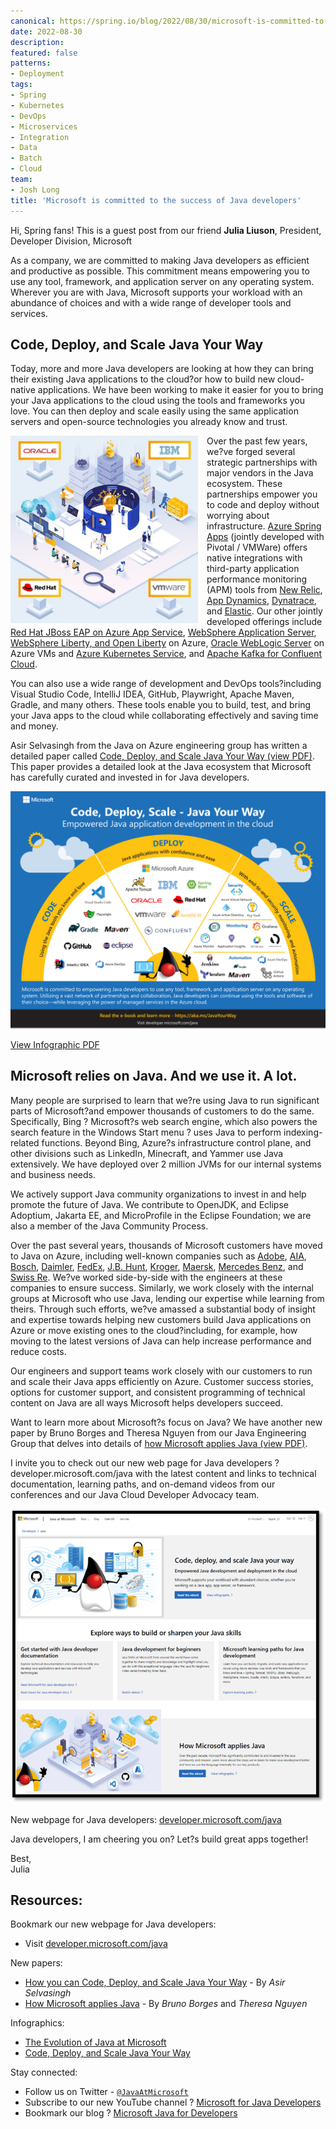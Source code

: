 ```yaml
---
canonical: https://spring.io/blog/2022/08/30/microsoft-is-committed-to-the-success-of-java-developers
date: 2022-08-30
description: 
featured: false
patterns:
- Deployment
tags:
- Spring
- Kubernetes
- DevOps
- Microservices
- Integration
- Data
- Batch
- Cloud
team:
- Josh Long
title: 'Microsoft is committed to the success of Java developers'
---
```


<div>
 <p>Hi, Spring fans! This is a guest post from our friend <strong>Julia Liuson</strong>, President, Developer Division, Microsoft</p>
 <p>As a company, we are committed to making Java developers as efficient and productive as possible. This commitment means empowering you to use any tool, framework, and application server on any operating system. Wherever you are with Java, Microsoft supports your workload with an abundance of choices and with a wide range of developer tools and services. </p>
 <h2><a href="#code-deploy-and-scale-java-your-way" class="anchor" name="code-deploy-and-scale-java-your-way"></a>Code, Deploy, and Scale Java Your Way</h2>
 <p>Today, more and more Java developers are looking at how they can bring their existing Java applications to the cloud?or how to build new cloud-native applications. We have been working to make it easier for you to bring your Java applications to the cloud using the tools and frameworks you love. You can then deploy and scale easily using the same application servers and open-source technologies you already know and trust.</p>
 <p><img src="https://github.com/joshlong/blog-images/blob/master/microsoft-is-committed-to-the-success-of-java-developers-2022-08-30/1.jpg?raw=true" style=" width: 300px; float: left; margin-right: 1em "> Over the past few years, we?ve forged several strategic partnerships with major vendors in the Java ecosystem. These partnerships empower you to code and deploy without worrying about infrastructure. <a href="https://azure.microsoft.com/en-us/blog/introducing-azure-spring-cloud-fully-managed-service-for-spring-boot-microservices/">Azure Spring Apps</a> (jointly developed with Pivotal / VMWare) offers native integrations with third-party application performance monitoring (APM) tools from <a href="https://azure.microsoft.com/en-us/blog/use-new-relic-one-to-effortlessly-monitor-applications-in-azure-spring-cloud/">New Relic</a>, <a href="https://azure.microsoft.com/en-us/blog/spot-every-spring-boot-application-issue-on-the-spot-using-appdynamics/">App Dynamics</a>, <a href="https://azure.microsoft.com/en-us/blog/monitor-spring-boot-applications-endtoend-using-dynatrace/">Dynatrace</a>, and <a href="https://azure.microsoft.com/en-us/blog/elastic-and-microsoft-azure-unified-observability-for-spring-boot-applications/">Elastic</a>. Our other jointly developed offerings include <a href="https://azure.microsoft.com/en-us/blog/deploy-apps-seamlessly-with-red-hat-jboss-eap-on-azure-app-service-now-generally-available/">Red Hat JBoss EAP on Azure App Service</a>, <a href="https://docs.microsoft.com/en-us/azure/developer/java/ee/websphere-family">WebSphere Application Server</a>, <a href="https://docs.microsoft.com/en-us/azure/developer/java/ee/websphere-family">WebSphere Liberty, and Open Liberty</a> on Azure, <a href="https://docs.microsoft.com/en-us/azure/virtual-machines/workloads/oracle/oracle-weblogic">Oracle WebLogic Server</a> on Azure VMs and <a href="https://docs.microsoft.com/en-us/azure/virtual-machines/workloads/oracle/weblogic-aks">Azure Kubernetes Service</a>, and <a href="https://docs.microsoft.com/en-us/azure/partner-solutions/apache-kafka-confluent-cloud/overview">Apache Kafka for Confluent Cloud</a>.</p>
 <p>You can also use a wide range of development and DevOps tools?including Visual Studio Code, IntelliJ IDEA, GitHub, Playwright, Apache Maven, Gradle, and many others. These tools enable you to build, test, and bring your Java apps to the cloud while collaborating effectively and saving time and money. </p>
 <p>Asir Selvasingh from the Java on Azure engineering group has written a detailed paper called <a href="https://cdn.graph.office.net/prod/media/java/code-deploy-scale-java-your-way.pdf">Code, Deploy, and Scale Java Your Way (view PDF)</a>. This paper provides a detailed look at the Java ecosystem that Microsoft has carefully curated and invested in for Java developers. </p>
 <img src="https://github.com/joshlong/blog-images/blob/master/microsoft-is-committed-to-the-success-of-java-developers-2022-08-30/2.png?raw=true">
 <p><a href="https://cdn.graph.office.net/prod/media/java/infographic-code-deploy-scale.pdf">View Infographic PDF</a></p>
 <h2><a href="#microsoft-relies-on-java-and-we-use-it-a-lot" class="anchor" name="microsoft-relies-on-java-and-we-use-it-a-lot"></a>Microsoft relies on Java. And we use it. A lot.</h2>
 <p>Many people are surprised to learn that we?re using Java to run significant parts of Microsoft?and empower thousands of customers to do the same. Specifically, Bing ? Microsoft?s web search engine, which also powers the search feature in the Windows Start menu ? uses Java to perform indexing-related functions. Beyond Bing, Azure?s infrastructure control plane, and other divisions such as LinkedIn, Minecraft, and Yammer use Java extensively. We have deployed over 2 million JVMs for our internal systems and business needs.</p>
 <p>We actively support Java community organizations to invest in and help promote the future of Java. We contribute to OpenJDK, and Eclipse Adoptium, Jakarta EE, and MicroProfile in the Eclipse Foundation; we are also a member of the Java Community Process.</p>
 <p>Over the past several years, thousands of Microsoft customers have moved to Java on Azure, including well-known companies such as <a href="https://customers.microsoft.com/en-us/doclink/adobe-partner-professional-services-azure">Adobe</a>, <a href="https://customers.microsoft.com/en-us/story/860509-aia-singapore-drives-performance-enhancements-after-moving-java-applications-to-azure">AIA</a>, <a href="https://customers.microsoft.com/en-us/story/1475571259638279673-bosch-delivers-supply-chain-efficiencies-java-azure">Bosch</a>, <a href="https://customers.microsoft.com/en-us/story/daimler-manufacturing-azuredevtest">Daimler</a>, <a href="https://www.youtube.com/watch?v=fJ_OUNdFXHs">FedEx</a>, <a href="https://customers.microsoft.com/en-us/story/jbhunt-travelandtransportation-azure">J.B. Hunt</a>, <a href="https://techcommunity.microsoft.com/t5/video-hub/kroger-shares-how-they-migrated-their-stock-management-java/ba-p/2436903">Kroger</a>, <a href="https://customers.microsoft.com/en-us/story/maersk-travel-transportation-azure">Maersk</a>, <a href="https://customers.microsoft.com/en-us/story/784791-mercedes-benz-r-and-d-creates-container-driven-cars-powered-by-microsoft-azure">Mercedes Benz</a>, and <a href="https://customers.microsoft.com/en-us/story/1358540087031302788-swiss-re-accelerates-java-app-modernization-using-azure-spring-cloud">Swiss Re</a>. We?ve worked side-by-side with the engineers at these companies to ensure success. Similarly, we work closely with the internal groups at Microsoft who use Java, lending our expertise while learning from theirs. Through such efforts, we?ve amassed a substantial body of insight and expertise towards helping new customers build Java applications on Azure or move existing ones to the cloud?including, for example, how moving to the latest versions of Java can help increase performance and reduce costs.</p>
 <p>Our engineers and support teams work closely with our customers to run and scale their Java apps efficiently on Azure. Customer success stories, options for customer support, and consistent programming of technical content on Java are all ways Microsoft helps developers succeed.</p>
 <p>Want to learn more about Microsoft?s focus on Java? We have another new paper by Bruno Borges and Theresa Nguyen from our Java Engineering Group that delves into details of <a href="https://cdn.graph.office.net/prod/media/java/how-microsoft-applies-java.pdf">how Microsoft applies Java (view PDF)</a>.</p>
 <p>I invite you to check out our new web page for Java developers ? developer.microsoft.com/java with the latest content and links to technical documentation, learning paths, and on-demand videos from our conferences and our Java Cloud Developer Advocacy team.</p>
 <img src="https://github.com/joshlong/blog-images/blob/master/microsoft-is-committed-to-the-success-of-java-developers-2022-08-30/3.png?raw=true">
 <p>New webpage for Java developers: <a href="https://developer.microsoft.com/java">developer.microsoft.com/java</a></p>
 <p>Java developers, I am cheering you on? Let?s build great apps together! </p>
 <p>Best,<br>Julia</p>
 <h2><a href="#resources" class="anchor" name="resources"></a>Resources:</h2>
 <p>Bookmark our new webpage for Java developers:</p>
 <ul>
  <li>Visit <a href="https://developer.microsoft.com/java">developer.microsoft.com/java</a></li>
 </ul>
 <p>New papers:</p>
 <ul>
  <li><a href="https://cdn.graph.office.net/prod/media/java/code-deploy-scale-java-your-way.pdf">How you can Code, Deploy, and Scale Java Your Way</a> - By <em>Asir Selvasingh</em></li>
  <li><a href="https://cdn.graph.office.net/prod/media/java/how-microsoft-applies-java.pdf">How Microsoft applies Java</a> - By <em>Bruno Borges</em> and <em>Theresa Nguyen</em></li>
 </ul>
 <p>Infographics:</p>
 <ul>
  <li><a href="https://cdn.graph.office.net/prod/media/java/infographic-evolution-of-java-at-microsoft.pdf">The Evolution of Java at Microsoft</a></li>
  <li><a href="https://cdn.graph.office.net/prod/media/java/infographic-code-deploy-scale.pdf">Code, Deploy, and Scale Java Your Way</a></li>
 </ul>
 <p>Stay connected:</p>
 <ul>
  <li>Follow us on Twitter - <a href="https://twitter.com/javaatmicrosoft"><code>@JavaAtMicrosoft</code></a></li>
  <li>Subscribe to our new YouTube channel ? <a href="https://www.youtube.com/c/JavaonAzure">Microsoft for Java Developers</a></li>
  <li>Bookmark our blog ? <a href="https://devblogs.microsoft.com/java/">Microsoft Java for Developers</a></li>
 </ul>
</div>

